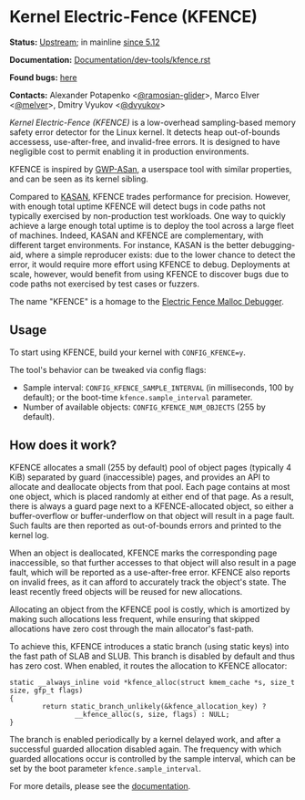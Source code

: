 Kernel Electric-Fence (KFENCE)
==============================

**Status:** [Upstream](https://git.kernel.org/pub/scm/linux/kernel/git/torvalds/linux.git/log/mm/kfence); in mainline [since 5.12](https://git.kernel.org/pub/scm/linux/kernel/git/torvalds/linux.git/commit/?id=245137cdf0cd92077dad37868fe4859c90dada36)

**Documentation:** [Documentation/dev-tools/kfence.rst](https://www.kernel.org/doc/html/latest/dev-tools/kfence.html)

**Found bugs:** [here](/kfence/FOUND_BUGS.md)

**Contacts:** Alexander Potapenko <[@ramosian-glider](https://github.com/ramosian-glider)>, Marco Elver <[@melver](https://github.com/melver)>, Dmitry Vyukov <[@dvyukov](https://github.com/dvyukov)>

*Kernel Electric-Fence (KFENCE)* is a low-overhead sampling-based memory safety
error detector for the Linux kernel.  It detects heap out-of-bounds accessess,
use-after-free, and invalid-free errors.  It is designed to have negligible cost
to permit enabling it in production environments.

KFENCE is inspired by [GWP-ASan](http://llvm.org/docs/GwpAsan.html), a
userspace tool with similar properties, and can be seen as its kernel sibling.

Compared to [KASAN](/KASAN.md), KFENCE trades performance for precision.
However, with enough total uptime KFENCE will detect bugs in code paths not
typically exercised by non-production test workloads. One way to quickly achieve
a large enough total uptime is to deploy the tool across a large fleet of
machines.  Indeed, KASAN and KFENCE are complementary, with different target
environments.  For instance, KASAN is the better debugging-aid, where a simple
reproducer exists: due to the lower chance to detect the error, it would require
more effort using KFENCE to debug. Deployments at scale, however, would benefit
from using KFENCE to discover bugs due to code paths not exercised by test cases
or fuzzers.

The name "KFENCE" is a homage to the [Electric Fence Malloc Debugger](https://linux.die.net/man/3/efence).

## Usage

To start using KFENCE, build your kernel with `CONFIG_KFENCE=y`.

The tool's behavior can be tweaked via config flags:

  * Sample interval: `CONFIG_KFENCE_SAMPLE_INTERVAL` (in milliseconds, 100 by
    default); or the boot-time `kfence.sample_interval` parameter.
  * Number of available objects: `CONFIG_KFENCE_NUM_OBJECTS` (255 by default).

## How does it work?

KFENCE allocates a small (255 by default) pool of object pages (typically 4 KiB) separated by
guard (inaccessible) pages, and provides an API to allocate and deallocate
objects from that pool.  Each page contains at most one object, which is placed
randomly at either end of that page. As a result, there is always a guard page
next to a KFENCE-allocated object, so either a buffer-overflow or
buffer-underflow on that object will result in a page fault.
Such faults are then reported as out-of-bounds errors and printed to the kernel log.

When an object is deallocated, KFENCE marks the corresponding page
inaccessible, so that further accesses to that object will also result in a page
fault, which will be reported as a use-after-free error.
KFENCE also reports on invalid frees, as it can afford to accurately track the object's state.
The least recently freed objects will be reused for new allocations.

Allocating an object from the KFENCE pool is costly, which is
amortized by making such allocations less frequent, while ensuring that skipped allocations
have zero cost through the main allocator's fast-path.

To achieve this, KFENCE introduces a static branch (using static keys) into the fast path of
SLAB and SLUB. This branch is disabled by default and thus has zero cost.
When enabled, it routes the allocation to KFENCE allocator:

```
static __always_inline void *kfence_alloc(struct kmem_cache *s, size_t size, gfp_t flags)
{
        return static_branch_unlikely(&kfence_allocation_key) ?
                __kfence_alloc(s, size, flags) : NULL;
}
```

The branch is enabled periodically by a kernel delayed work, and after a successful guarded allocation disabled again.
The frequency with which guarded allocations occur is controlled by the sample interval, which can be set by the boot parameter `kfence.sample_interval`.

For more details, please see the [documentation](https://git.kernel.org/pub/scm/linux/kernel/git/torvalds/linux.git/tree/Documentation/dev-tools/kfence.rst).
